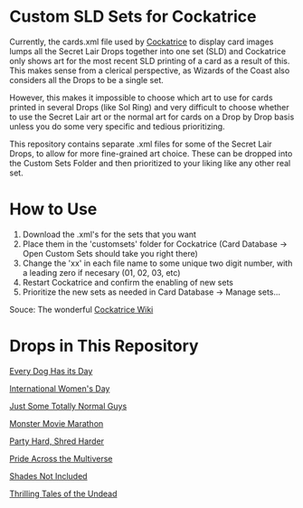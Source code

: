 # Custom SLD Sets for Cockatrice
Currently, the cards.xml file used by [Cockatrice](https://github.com/Cockatrice/) to display card images lumps all the Secret Lair Drops together into one set (SLD) and Cockatrice only shows art for the most recent SLD printing of a card as a result of this. This makes sense from a clerical perspective, as Wizards of the Coast also considers all the Drops to be a single set.

However, this makes it impossible to choose which art to use for cards printed in several Drops (like Sol Ring) and very difficult to choose whether to use the Secret Lair art or the normal art for cards on a Drop by Drop basis unless you do some very specific and tedious prioritizing.

This repository contains separate .xml files for some of the Secret Lair Drops, to allow for more fine-grained art choice. These can be dropped into the Custom Sets Folder and then prioritized to your liking like any other real set. 

# How to Use
1) Download the .xml's for the sets that you want
2) Place them in the 'customsets' folder for Cockatrice (Card Database -> Open Custom Sets should take you right there)
3) Change the 'xx' in each file name to some unique two digit number, with a leading zero if necesary (01, 02, 03, etc)
4) Restart Cockatrice and confirm the enabling of new sets
5) Prioritize the new sets as needed in Card Database -> Manage sets...

Souce: The wonderful [Cockatrice Wiki](https://github.com/Cockatrice/Cockatrice/wiki/Custom-Cards-&-Sets)

# Drops in This Repository
[Every Dog Has its Day](https://scryfall.com/search?order=set&q=set%3Asld+%28cn%3E%3D96+cn%3C%3D99%29&unique=prints)

[International Women's Day](https://scryfall.com/search?order=set&q=set%3Asld+%28cn%3E%3D51+cn%3C%3D55%29&unique=prints)

[Just Some Totally Normal Guys](https://scryfall.com/search?order=set&q=set%3Asld+%28cn%3E%3D1075+cn%3C%3D1078%29&unique=prints)

[Monster Movie Marathon](https://scryfall.com/search?order=set&q=set%3Asld+%28cn%3E%3D321+cn%3C%3D324%29&unique=prints)

[Party Hard, Shred Harder](https://scryfall.com/search?order=set&q=set%3Asld+%28cn%3E%3D138+cn%3C%3D142%29&unique=prints)

[Pride Across the Multiverse](https://scryfall.com/search?order=set&q=set%3Asld+%28%28cn%3E%3D1005+cn%3C%3D1011%29+or+cn%3A702%29&unique=prints)

[Shades Not Included](https://scryfall.com/search?order=set&q=set%3Asld+%28cn%3E%3D415+cn%3C%3D419%29&unique=prints)

[Thrilling Tales of the Undead](https://scryfall.com/search?order=set&q=set%3Asld+%28cn%3E%3D231+cn%3C%3D233%29&unique=prints)
